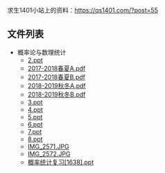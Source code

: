 求生1401小站上的资料：https://qs1401.com/?post=55


## 文件列表

- 概率论与数理统计
    - [2.ppt](https%3A//github.com/QSCTech/zju-icicles/raw/master/%E6%A6%82%E7%8E%87%E8%AE%BA%E4%B8%8E%E6%95%B0%E7%90%86%E7%BB%9F%E8%AE%A1/2.ppt)
    - [2017-2018春夏A.pdf](https%3A//github.com/QSCTech/zju-icicles/raw/master/%E6%A6%82%E7%8E%87%E8%AE%BA%E4%B8%8E%E6%95%B0%E7%90%86%E7%BB%9F%E8%AE%A1/2017-2018%E6%98%A5%E5%A4%8FA.pdf)
    - [2017-2018春夏B.pdf](https%3A//github.com/QSCTech/zju-icicles/raw/master/%E6%A6%82%E7%8E%87%E8%AE%BA%E4%B8%8E%E6%95%B0%E7%90%86%E7%BB%9F%E8%AE%A1/2017-2018%E6%98%A5%E5%A4%8FB.pdf)
    - [2018-2019秋冬A.pdf](https%3A//github.com/QSCTech/zju-icicles/raw/master/%E6%A6%82%E7%8E%87%E8%AE%BA%E4%B8%8E%E6%95%B0%E7%90%86%E7%BB%9F%E8%AE%A1/2018-2019%E7%A7%8B%E5%86%ACA.pdf)
    - [2018-2019秋冬B.pdf](https%3A//github.com/QSCTech/zju-icicles/raw/master/%E6%A6%82%E7%8E%87%E8%AE%BA%E4%B8%8E%E6%95%B0%E7%90%86%E7%BB%9F%E8%AE%A1/2018-2019%E7%A7%8B%E5%86%ACB.pdf)
    - [3.ppt](https%3A//github.com/QSCTech/zju-icicles/raw/master/%E6%A6%82%E7%8E%87%E8%AE%BA%E4%B8%8E%E6%95%B0%E7%90%86%E7%BB%9F%E8%AE%A1/3.ppt)
    - [4.ppt](https%3A//github.com/QSCTech/zju-icicles/raw/master/%E6%A6%82%E7%8E%87%E8%AE%BA%E4%B8%8E%E6%95%B0%E7%90%86%E7%BB%9F%E8%AE%A1/4.ppt)
    - [5.ppt](https%3A//github.com/QSCTech/zju-icicles/raw/master/%E6%A6%82%E7%8E%87%E8%AE%BA%E4%B8%8E%E6%95%B0%E7%90%86%E7%BB%9F%E8%AE%A1/5.ppt)
    - [6.ppt](https%3A//github.com/QSCTech/zju-icicles/raw/master/%E6%A6%82%E7%8E%87%E8%AE%BA%E4%B8%8E%E6%95%B0%E7%90%86%E7%BB%9F%E8%AE%A1/6.ppt)
    - [7.ppt](https%3A//github.com/QSCTech/zju-icicles/raw/master/%E6%A6%82%E7%8E%87%E8%AE%BA%E4%B8%8E%E6%95%B0%E7%90%86%E7%BB%9F%E8%AE%A1/7.ppt)
    - [8.ppt](https%3A//github.com/QSCTech/zju-icicles/raw/master/%E6%A6%82%E7%8E%87%E8%AE%BA%E4%B8%8E%E6%95%B0%E7%90%86%E7%BB%9F%E8%AE%A1/8.ppt)
    - [IMG_2571.JPG](https%3A//github.com/QSCTech/zju-icicles/raw/master/%E6%A6%82%E7%8E%87%E8%AE%BA%E4%B8%8E%E6%95%B0%E7%90%86%E7%BB%9F%E8%AE%A1/IMG_2571.JPG)
    - [IMG_2572.JPG](https%3A//github.com/QSCTech/zju-icicles/raw/master/%E6%A6%82%E7%8E%87%E8%AE%BA%E4%B8%8E%E6%95%B0%E7%90%86%E7%BB%9F%E8%AE%A1/IMG_2572.JPG)
    - [概率统计复习[1638].ppt](https%3A//github.com/QSCTech/zju-icicles/raw/master/%E6%A6%82%E7%8E%87%E8%AE%BA%E4%B8%8E%E6%95%B0%E7%90%86%E7%BB%9F%E8%AE%A1/%E6%A6%82%E7%8E%87%E7%BB%9F%E8%AE%A1%E5%A4%8D%E4%B9%A0%5B1638%5D.ppt)
